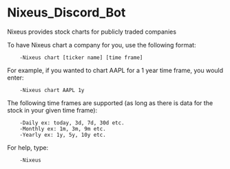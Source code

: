 # Nixeus_Discord_Bot
Nixeus provides stock charts for publicly traded companies

To have Nixeus chart a company for you, use the following format:

        -Nixeus chart [ticker name] [time frame]
        
For example, if you wanted to chart AAPL for a 1 year time frame, you would enter:

        -Nixeus chart AAPL 1y
        
The following time frames are supported (as long as there is data for the stock in your given time frame):

        -Daily ex: today, 3d, 7d, 30d etc.
        -Monthly ex: 1m, 3m, 9m etc.
        -Yearly ex: 1y, 5y, 10y etc.

For help, type:

        -Nixeus
